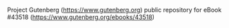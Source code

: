 Project Gutenberg (https://www.gutenberg.org) public repository for eBook #43518 (https://www.gutenberg.org/ebooks/43518)

